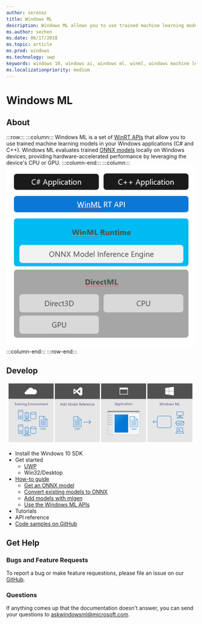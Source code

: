 ```yaml
---
author: serenaz
title: Windows ML
description: Windows ML allows you to use trained machine learning models in your Windows applications.
ms.author: sezhen
ms.date: 06/17/2018
ms.topic: article
ms.prod: windows
ms.technology: uwp
keywords: windows 10, windows ai, windows ml, winml, windows machine learning
ms.localizationpriority: medium
---
```


# Windows ML

## About

:::row:::
    :::column:::
        Windows ML is a set of [WinRT APIs](https://docs.microsoft.com/uwp/api/windows.ai.machinelearning.preview) that allow you to use trained machine learning models in your Windows applications (C# and C++). Windows ML evaluates trained [ONNX models](https://onnx.ai) locally on Windows devices, providing hardware-accelerated performance by leveraging the device's CPU or GPU.
    :::column-end:::
    :::column:::
        ![windows ml layers](images/winml-layers.png)
    :::column-end:::
:::row-end:::

## Develop

![Windows ML developer workflow](images/winmlstory.png)

- Install the Windows 10 SDK
- Get started
    - [UWP](get-started.md)
    - Win32/Desktop
- [How-to guide](how-to.md)
    - [Get an ONNX model](get-onnx-model.md)
    - [Convert existing models to ONNX](conversion-samples.md)
    - [Add models with mlgen](mlgen.md)
    - [Use the Windows ML APIs](winml-api.md)
- Tutorials
- API reference
- [Code samples on GitHub](https://github.com/Microsoft/Windows-Machine-Learning)

## Get Help

### Bugs and Feature Requests

To report a bug or make feature requestions, please file an issue on our [GitHub](https://github.com/Microsoft/Windows-Machine-Learning).

### Questions

If anything comes up that the documentation doesn't answer, you can send your questions to askwindowsml@microsoft.com.